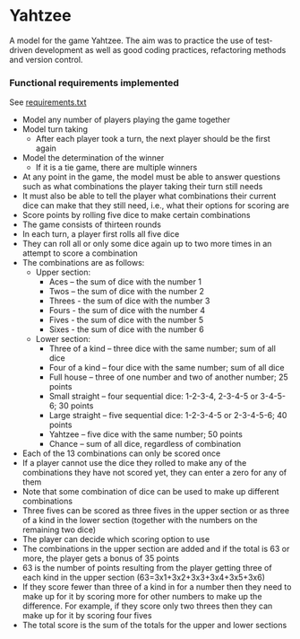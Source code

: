 # Yahtzee

A model for the game Yahtzee. The aim was to practice the use of test-driven development as well as good coding practices, refactoring methods and version control.

### Functional requirements implemented

See [requirements.txt](requirements.txt)

- Model any number of players playing the game together
- Model turn taking 
    - After each player took a turn, the next player should be the first again
- Model the determination of the winner
    - If it is a tie game, there are multiple winners
- At any point in the game, the model must be able to answer questions such as what combinations the player taking
their turn still needs
- It must also be able to tell the player what combinations their current dice can make that they still need, i.e.,
what their options for scoring are 
- Score points by rolling five dice to make certain combinations
- The game consists of thirteen rounds
- In each turn, a player first rolls all five dice
- They can roll all or only some dice again up to two more times in an attempt to score a combination
- The combinations are as follows:
    - Upper section:
        - Aces – the sum of dice with the number 1
        - Twos – the sum of dice with the number 2
        - Threes - the sum of dice with the number 3
        - Fours - the sum of dice with the number 4
        - Fives - the sum of dice with the number 5
        - Sixes - the sum of dice with the number 6
    - Lower section:
        - Three of a kind – three dice with the same number; sum of all dice
        - Four of a kind – four dice with the same number; sum of all dice
        - Full house – three of one number and two of another number; 25 points
        - Small straight – four sequential dice: 1-2-3-4, 2-3-4-5 or 3-4-5-6; 30 points
        - Large straight – five sequential dice: 1-2-3-4-5 or 2-3-4-5-6; 40 points
        - Yahtzee – five dice with the same number; 50 points
        - Chance – sum of all dice, regardless of combination
- Each of the 13 combinations can only be scored once
- If a player cannot use the dice they rolled to make any of the combinations they have not scored yet,
they can enter a zero for any of them
- Note that some combination of dice can be used to make up different combinations
- Three fives can be scored as three fives in the upper section or as three of a kind in the lower section
(together with the numbers on the remaining two dice)
- The player can decide which scoring option to use
- The combinations in the upper section are added and if the total is 63 or more, the player gets a bonus of 35
points
- 63 is the number of points resulting from the player getting three of each kind in the upper section
(63=3x1+3x2+3x3+3x4+3x5+3x6)
- If they score fewer than three of a kind in for a number then they need to make up for it by scoring more for other
numbers to make up the difference. For example, if they score only two threes then they can make up for it by
scoring four fives
- The total score is the sum of the totals for the upper and lower sections